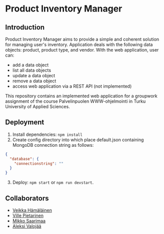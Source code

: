 # Product Inventory Manager

## Introduction
Product Inventory Manager aims to provide a simple and coherent solution for managing user's inventory. Application deals with the following data objects: product, product type, and vendor. With the web application, user can:
- add a data object
- list all data objects
- update a data object
- remove a data object
- access web application via a REST API (not implemented)

This repository contains an implemented web application for a groupwork assignment of the course Palvelinpuolen WWW-ohjelmointi in Turku University of Applied Sciences.

## Deployment
1. Install dependencies: `npm install`
2. Create config directory into which place default.json containing MongoDB connection string as follows:
```json
{
  "database": {
	"connectionstring": ""
  }
}
```
3. Deploy: `npm start` or `npm run devstart`.

## Collaborators
- [Veikka Hämäläinen](https://github.com/hamvei)
- [Ville Pietarinen](https://github.com/vppiet)
- [Mikko Saarimaa](https://github.com/mikkosaarimaa)
- [Aleksi Valojää](https://github.com/Avaloja16)

